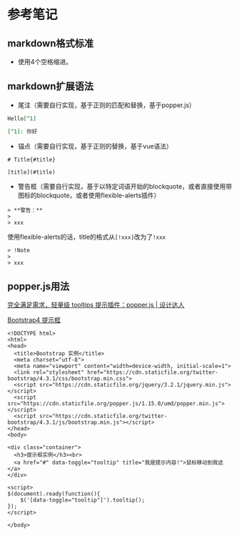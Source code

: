 # 参考笔记

## markdown格式标准

* 使用4个空格缩进。

## markdown扩展语法

* 尾注（需要自行实现，基于正则的匹配和替换，基于popper.js）

```markdown
Hello[^1]

[^1]: 你好
```

* 锚点（需要自行实现，基于正则的替换，基于vue语法）

```
# Title{#title}

[title](#title)
```

* 警告框（需要自行实现，基于以特定词语开始的blockquote，或者直接使用带图标的blockquote，或者使用flexible-alerts插件）

```
> **警告：**
> 
> xxx
```

使用flexible-alerts的话，title的格式从`[!xxx]`改为了`!xxx`

```
> !Note
> 
> xxx
```

## popper.js用法

[完全满足需求，轻量级 tooltips 提示插件：popper.js | 设计达人](https://www.shejidaren.com/popper-js.html)

[Bootstrap4 提示框](https://www.runoob.com/bootstrap4/bootstrap4-tooltip.html)

```
<!DOCTYPE html>
<html>
<head>
  <title>Bootstrap 实例</title>
  <meta charset="utf-8">
  <meta name="viewport" content="width=device-width, initial-scale=1">
  <link rel="stylesheet" href="https://cdn.staticfile.org/twitter-bootstrap/4.3.1/css/bootstrap.min.css">
  <script src="https://cdn.staticfile.org/jquery/3.2.1/jquery.min.js"></script>
  <script src="https://cdn.staticfile.org/popper.js/1.15.0/umd/popper.min.js"></script>
  <script src="https://cdn.staticfile.org/twitter-bootstrap/4.3.1/js/bootstrap.min.js"></script>
</head>
<body>

<div class="container">
  <h3>提示框实例</h3><br>
  <a href="#" data-toggle="tooltip" title="我是提示内容!">鼠标移动到我这</a>
</div>

<script>
$(document).ready(function(){
    $('[data-toggle="tooltip"]').tooltip();   
});
</script>

</body>
```